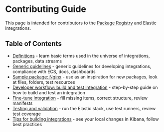# Contributing Guide

This page is intended for contributors to the [Package Registry](https://github.com/elastic/package-registry/) and Elastic Integrations.

## Table of Contents

* [Definitions](/docs/definitions.md) - learn basic terms used in the universe of integrations, packages, data streams
* [Generic guidelines](/docs/generic_guidelines.md) - generic guidelines for developing integrations, compliance with ECS, docs, dashboards
* [Sample package: Nginx](/packages/nginx) - use as an inspiration for new packages, look at files, folders, test resources
* [Developer workflow: build and test integration](/docs/developer_workflow_design_build_test_integration.md) - step-by-step guide on how to build and test an integration
* [Fine-tune integration](/docs/fine_tune_integration.md) - fill missing items, correct structure, review manifests
* [Testing and validation](/docs/testing_and_validation.md) - run the Elastic stack, use test runners, review test coverage
* [Tips for building integrations](/docs/tips_for_building_integrations.md) - see your local changes in Kibana, follow best practices